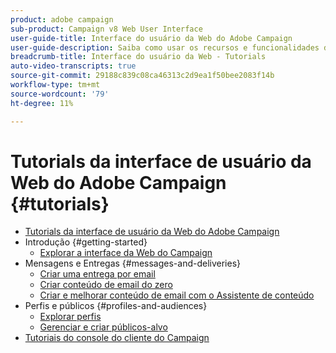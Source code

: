 ```yaml
---
product: adobe campaign
sub-product: Campaign v8 Web User Interface
user-guide-title: Interface do usuário da Web do Adobe Campaign
user-guide-description: Saiba como usar os recursos e funcionalidades da interface da Web do Adobe Campaign.
breadcrumb-title: Interface do usuário da Web - Tutorials
auto-video-transcripts: true
source-git-commit: 29188c839c08ca46313c2d9ea1f50bee2083f14b
workflow-type: tm+mt
source-wordcount: '79'
ht-degree: 11%

---
```



# Tutorials da interface de usuário da Web do Adobe Campaign {#tutorials}

+ [Tutorials da interface de usuário da Web do Adobe Campaign](/help/ac-web-learn-main/overview.md)
+ Introdução {#getting-started}
   + [Explorar a interface da Web do Campaign](/help/get-started/explore-the-web-ui.md)
+ Mensagens e Entregas {#messages-and-deliveries}
   + [Criar uma entrega por email](/help/deliveries/create-an-email-delivery.md)
   + [Criar conteúdo de email do zero](/help/design-the-delivery/create-email-content-from-scratch.md)
   + [Criar e melhorar conteúdo de email com o Assistente de conteúdo](/help/design-the-delivery/create-and-improve-email-content-with-the-content-assistant.md)
+ Perfis e públicos {#profiles-and-audiences}
   + [Explorar perfis](/help/profiles-and-audiences/explore-profiles.md)
   + [Gerenciar e criar públicos-alvo](/help/profiles-and-audiences/manage-and-build-audiences.md)
+ [Tutoriais do console do cliente do Campaign](https://experienceleague.adobe.com/docs/campaign-learn/tutorials/overview.html)